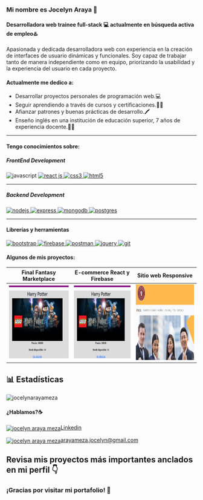 ### Mi nombre es Jocelyn Araya 👋

#### Desarrolladora web trainee full-stack 💻 actualmente en **búsqueda activa** de empleo♨️

Apasionada y dedicada desarrolladora web con experiencia en la creación de interfaces de usuario dinámicas y funcionales. Soy capaz de trabajar tanto de manera independiente como en equipo, priorizando la usabilidad y la experiencia del usuario en cada proyecto.

#### Actualmente me dedico a:

- Desarrollar proyectos personales de programación web.💻
- Seguir aprendiendo a través de cursos y certificaciones.👨‍🎓
- Afianzar patrones y buenas prácticas de desarrollo.🖍️
- Enseño inglés en una institución de educación superior, 7 años de experiencia docente.👩‍🏫
---

#### Tengo conocimientos sobre:


##### FrontEnd Development

<p align="left>
<a href="https://developer.mozilla.org/en-US/docs/Web/JavaScript" target="_blank"> <img src="https://img.icons8.com/?size=100&id=108784&format=png&color=000000" alt="javascript" width="65" height="65"/> 
<a href="https://react.dev/" target="_blank"> <img src="https://img.icons8.com/?size=100&id=123603&format=png&color=000000" alt="react js" width="65" height="65"/> </a> 
</a> <a href="https://www.w3schools.com/css/" target="_blank"> <img src="https://img.icons8.com/?size=100&id=21278&format=png&color=000000" alt="css3" width="65" height="65"/> </a> 
<a href="https://www.w3.org/html/" target="_blank"> <img src="https://img.icons8.com/?size=100&id=20909&format=png&color=000000" alt="html5" width="65" height="65"/> </a> </a>
</p>

---

##### Backend Development

<p align="left"> <a href="https://nodejs.org" target="_blank"> <img src="https://img.icons8.com/?size=100&id=54087&format=png&color=000000" alt="nodejs" width="65" height="65"/> </a> 
<a href="https://expressjs.com" target="_blank"> <img src="https://www.svgrepo.com/show/353724/express.svg" alt="express" width="65" height="65"/> </a>
<a href="https://www.mongodb.com/" target="_blank"> <img src="https://img.icons8.com/?size=100&id=bosfpvRzNOG8&format=png&color=000000" alt="mongodb" width="65" height="65"/> </a>
<a href="https://www.postgresql.org/" target="_blank"> <img src="https://img.icons8.com/?size=100&id=38561&format=png&color=000000" alt="postgres" width="65" height="65"/></a>
</p>

---

#### Librerías y herramientas

<p align="left"> 
<a href="https://getbootstrap.com" target="_blank"> <img src="https://img.icons8.com/?size=100&id=PndQWK6M1Hjo&format=png&color=000000" alt="bootstrap" width="65" height="65"/>
<a href="https://firebase.google.com/" target="_blank"> <img src="https://www.vectorlogo.zone/logos/firebase/firebase-icon.svg" alt="firebase" width="65" height="65"/> </a>
<a href="https://postman.com" target="_blank"> <img src="https://www.vectorlogo.zone/logos/getpostman/getpostman-icon.svg" alt="postman" width="65" height="65"/> </a> 
<a href="https://jquery.com/" target="_blank"> <img src="https://www.svgrepo.com/show/353940/jquery.svg" alt="jquery" width="65" height="65"/>  </a> 
<a href="https://git-scm.com/" target="_blank"> <img src="https://www.vectorlogo.zone/logos/git-scm/git-scm-icon.svg" alt="git" width="65" height="65"/>  </a> </p>

#### Algunos de mis proyectos:

| Final Fantasy Marketplace                                                                                                                         | E-commerce React y Firebase                                                                                                                       | Sitio web Responsive                                                                                                                              |
| ---------------------------------------------------------------------------------------------------------------------------------------- | -------------------------------------------------------------------------------------------------------------------------------------- | --------------------------------------------------------------------------------------------------------------------------------------- |
| <a href="https://ff-marketplace.capybar.org/"> <img src="/img//1.PNG" width="250" height="200"/></a> |  <a href="https://github.com/jocelynarayameza/proyecto_reactjs"> <img src="/img//1.PNG" width="250" height="200"/></a> | <a href="https://jocelynarayameza.github.io/proyecto_desarrollo_web/"> <img src="/img/3.PNG" width="250" height="200"/></a> |

## 📊 Estadísticas

<p><img align="center" src="https://github-readme-stats.vercel.app/api/top-langs?username=jocelynarayameza&show_icons=true&locale=en&layout=compact" alt="jocelynarayameza" /></p>

#### ¿Hablamos?☕️

<p align="left">

<a href="https://www.linkedin.com/in/jocelyn-araya-meza-75966288/" target="blank"><img align="center" src="https://cdn.jsdelivr.net/npm/simple-icons@3.0.1/icons/linkedin.svg" alt="jocelyn araya meza" height="30" width="40" />Linkedin</a>

<a href="mailto:arayameza.jocelyn@gmail.com " target="blank"><img align="center" src="https://cdn.jsdelivr.net/npm/simple-icons@3.0.1/icons/gmail.svg" alt="jocelyn araya meza" height="30" width="40" />arayameza.jocelyn@gmail.com</a>
</p>

## Revisa mis proyectos más importantes anclados en mi perfil 👇 

### ¡Gracias por visitar mi portafolio! 🌟

